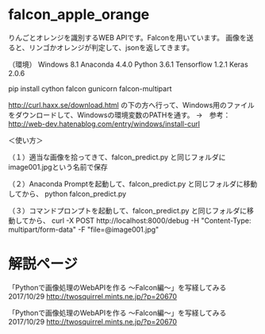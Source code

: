 # falcon_apple_orange

りんごとオレンジを識別するWEB APIです。Falconを用いています。
画像を送ると、リンゴかオレンジが判定して、jsonを返してきます。

（環境）
Windows 8.1
Anaconda 4.4.0
Python 3.6.1
Tensorflow 1.2.1
Keras 2.0.6

pip install cython falcon gunicorn falcon-multipart

http://curl.haxx.se/download.html の下の方へ行って、Windows用のファイルをダウンロードして、Windowsの環境変数のPATHを通す。
→　参考：http://web-dev.hatenablog.com/entry/windows/install-curl

＜使い方＞

（１）適当な画像を拾ってきて、falcon_predict.py と同じフォルダにimage001.jpgという名前で保存

（２）Anaconda Promptを起動して、falcon_predict.py と同じフォルダに移動してから、
python falcon_predict.py

（３）コマンドプロンプトを起動して、falcon_predict.py と同じフォルダに移動してから、
curl -X POST http://localhost:8000/debug -H "Content-Type: multipart/form-data" -F "file=@image001.jpg"

# 解説ページ

「Pythonで画像処理のWebAPIを作る ～Falcon編～」を写経してみる
2017/10/29
http://twosquirrel.mints.ne.jp/?p=20670

「Pythonで画像処理のWebAPIを作る ～Falcon編～」を写経してみる
2017/10/29
http://twosquirrel.mints.ne.jp/?p=20670
